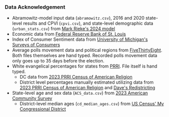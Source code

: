 ### Data Acknowledgement

- Abramowitz-model input data (`abramowitz.csv`), 2016 and 2020 state-level results and CPVI (`cpvi.csv`), and state-level demographic data (`urban_stats.csv`) from [Mark Rieke's 2024 model](https://github.com/markjrieke/2024-potus/tree/main)
- Economic data from [Federal Reserve Bank of St. Louis](https://fred.stlouisfed.org/)
- Index of Consumer Sentiment data from [University of Michigan's Surveys of Consumers](http://www.sca.isr.umich.edu/)
- Average polls movement data and political regions from [FiveThirtyEight](https://abcnews.go.com/538/538s-2024-presidential-election-forecast-works/story?id=113068753). Both files themselves are hand typed. Recorded polls movement data only goes up to 35 days before the election.
- White evangelical percentages for states from [PRRI](https://ava.prri.org/#religious/2023/States/religion1/1). File itself is hand typed.
  - DC data from [2023 PRRI Census of American Religion](https://www.prri.org/research/census-2023-american-religion/)
  - District level percentages manually estimated utilizing data from [2023 PRRI Census of American Religion](https://www.prri.org/research/census-2023-american-religion/) and [Dave's Redistricting](https://davesredistricting.org)
- State-level age and sex data (`ACS_data.csv`) from [2023 American Community Survey](https://www.census.gov/programs-surveys/acs/)
  - District-level median ages (`cd_median_ages.csv`) from [US Census' My Congressional District](https://www.census.gov/mycd/)